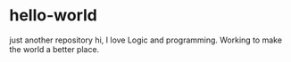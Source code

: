 # hello-world
just another repository
hi,
I love Logic and programming. 
Working to make the world a better place.
